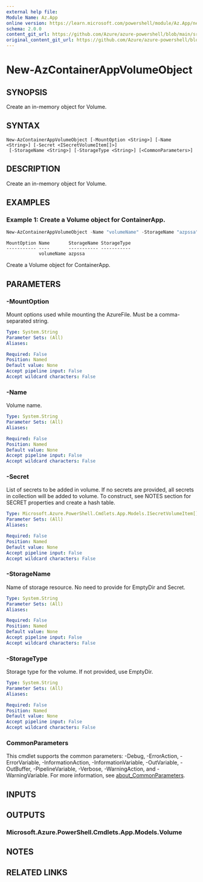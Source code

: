 ```yaml
---
external help file: 
Module Name: Az.App
online version: https://learn.microsoft.com/powershell/module/Az.App/new-azcontainerappvolumeobject
schema: 2.0.0
content_git_url: https://github.com/Azure/azure-powershell/blob/main/src/App/help/New-AzContainerAppVolumeObject.md
original_content_git_url: https://github.com/Azure/azure-powershell/blob/main/src/App/help/New-AzContainerAppVolumeObject.md
---
```


# New-AzContainerAppVolumeObject

## SYNOPSIS
Create an in-memory object for Volume.

## SYNTAX

```
New-AzContainerAppVolumeObject [-MountOption <String>] [-Name <String>] [-Secret <ISecretVolumeItem[]>]
 [-StorageName <String>] [-StorageType <String>] [<CommonParameters>]
```

## DESCRIPTION
Create an in-memory object for Volume.

## EXAMPLES

### Example 1: Create a Volume object for ContainerApp.
```powershell
New-AzContainerAppVolumeObject -Name "volumeName" -StorageName "azpssa"
```

```output
MountOption Name       StorageName StorageType
----------- ----       ----------- -----------
            volumeName azpssa
```

Create a Volume object for ContainerApp.

## PARAMETERS

### -MountOption
Mount options used while mounting the AzureFile.
Must be a comma-separated string.

```yaml
Type: System.String
Parameter Sets: (All)
Aliases:

Required: False
Position: Named
Default value: None
Accept pipeline input: False
Accept wildcard characters: False
```

### -Name
Volume name.

```yaml
Type: System.String
Parameter Sets: (All)
Aliases:

Required: False
Position: Named
Default value: None
Accept pipeline input: False
Accept wildcard characters: False
```

### -Secret
List of secrets to be added in volume.
If no secrets are provided, all secrets in collection will be added to volume.
To construct, see NOTES section for SECRET properties and create a hash table.

```yaml
Type: Microsoft.Azure.PowerShell.Cmdlets.App.Models.ISecretVolumeItem[]
Parameter Sets: (All)
Aliases:

Required: False
Position: Named
Default value: None
Accept pipeline input: False
Accept wildcard characters: False
```

### -StorageName
Name of storage resource.
No need to provide for EmptyDir and Secret.

```yaml
Type: System.String
Parameter Sets: (All)
Aliases:

Required: False
Position: Named
Default value: None
Accept pipeline input: False
Accept wildcard characters: False
```

### -StorageType
Storage type for the volume.
If not provided, use EmptyDir.

```yaml
Type: System.String
Parameter Sets: (All)
Aliases:

Required: False
Position: Named
Default value: None
Accept pipeline input: False
Accept wildcard characters: False
```

### CommonParameters
This cmdlet supports the common parameters: -Debug, -ErrorAction, -ErrorVariable, -InformationAction, -InformationVariable, -OutVariable, -OutBuffer, -PipelineVariable, -Verbose, -WarningAction, and -WarningVariable. For more information, see [about_CommonParameters](http://go.microsoft.com/fwlink/?LinkID=113216).

## INPUTS

## OUTPUTS

### Microsoft.Azure.PowerShell.Cmdlets.App.Models.Volume

## NOTES

## RELATED LINKS

